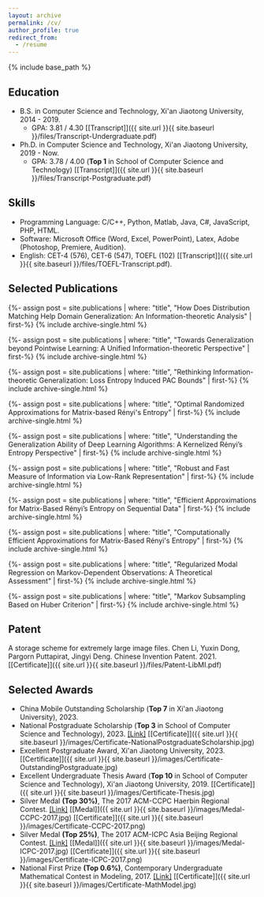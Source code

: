 ```yaml
---
layout: archive
permalink: /cv/
author_profile: true
redirect_from:
  - /resume
---
```


{% include base_path %}

## Education

* B.S. in Computer Science and Technology, Xi'an Jiaotong University, 2014 - 2019.
  * GPA: 3.81 / 4.30 [[Transcript]]({{ site.url }}{{ site.baseurl }}/files/Transcript-Undergraduate.pdf)
* Ph.D. in Computer Science and Technology, Xi'an Jiaotong University, 2019 - Now.
  * GPA: 3.78 / 4.00 (**Top 1** in School of Computer Science and Technology) [[Transcript]]({{ site.url }}{{ site.baseurl }}/files/Transcript-Postgraduate.pdf)

## Skills

* Programming Language: C/C++, Python, Matlab, Java, C#, JavaScript, PHP, HTML.
* Software: Microsoft Office (Word, Excel, PowerPoint), Latex, Adobe (Photoshop, Premiere, Audition).
* English: CET-4 (576), CET-6 (547), TOEFL (102) [[Transcript]]({{ site.url }}{{ site.baseurl }}/files/TOEFL-Transcript.pdf).

## Selected Publications

{%- assign post = site.publications | where: "title", "How Does Distribution Matching Help Domain Generalization: An Information-theoretic Analysis" | first-%}
{% include archive-single.html %}

{%- assign post = site.publications | where: "title", "Towards Generalization beyond Pointwise Learning: A Unified Information-theoretic Perspective" | first-%}
{% include archive-single.html %}

{%- assign post = site.publications | where: "title", "Rethinking Information-theoretic Generalization: Loss Entropy Induced PAC Bounds" | first-%}
{% include archive-single.html %}

{%- assign post = site.publications | where: "title", "Optimal Randomized Approximations for Matrix-based Rényi's Entropy" | first-%}
{% include archive-single.html %}

{%- assign post = site.publications | where: "title", "Understanding the Generalization Ability of Deep Learning Algorithms: A Kernelized Rényi’s Entropy Perspective" | first-%}
{% include archive-single.html %}

{%- assign post = site.publications | where: "title", "Robust and Fast Measure of Information via Low-Rank Representation" | first-%}
{% include archive-single.html %}

{%- assign post = site.publications | where: "title", "Efficient Approximations for Matrix-Based Rényi’s Entropy on Sequential Data" | first-%}
{% include archive-single.html %}

{%- assign post = site.publications | where: "title", "Computationally Efficient Approximations for Matrix-Based Rényi's Entropy" | first-%}
{% include archive-single.html %}

{%- assign post = site.publications | where: "title", "Regularized Modal Regression on Markov-Dependent Observations: A Theoretical Assessment" | first-%}
{% include archive-single.html %}

{%- assign post = site.publications | where: "title", "Markov Subsampling Based on Huber Criterion" | first-%}
{% include archive-single.html %}

## Patent

A storage scheme for extremely large image files. Chen Li, Yuxin Dong, Pargorn Puttapirat, Jingyi Deng. Chinese Invention Patent. 2021. [[Certificate]]({{ site.url }}{{ site.baseurl }}/files/Patent-LibMI.pdf)

## Selected Awards

* China Mobile Outstanding Scholarship (**Top 7** in Xi'an Jiaotong University), 2023.
* National Postgraduate Scholarship (**Top 3** in School of Computer Science and Technology), 2023. [[Link]](https://mp.weixin.qq.com/s/mwxcd3EknCB31xz4C42HVg) [[Certificate]]({{ site.url }}{{ site.baseurl }}/images/Certificate-NationalPostgraduateScholarship.jpg)
* Excellent Postgraduate Award, Xi'an Jiaotong University, 2023. [[Certificate]]({{ site.url }}{{ site.baseurl }}/images/Certificate-OutstandingPostgraduate.jpg)
* Excellent Undergraduate Thesis Award (**Top 10** in School of Computer Science and Technology), Xi'an Jiaotong University, 2019. [[Certificate]]({{ site.url }}{{ site.baseurl }}/images/Certificate-Thesis.jpg)
* Silver Medal **(Top 30%)**, The 2017 ACM-CCPC Haerbin Regional Contest. [[Link]](https://acm.sdut.edu.cn/acmss/ccpc/2017/haerbin/index.html) [[Medal]]({{ site.url }}{{ site.baseurl }}/images/Medal-CCPC-2017.jpg) [[Certificate]]({{ site.url }}{{ site.baseurl }}/images/Certificate-CCPC-2017.png)
* Silver Medal **(Top 25%)**, The 2017 ACM-ICPC Asia Beijing Regional Contest. [[Link]](http://acm.pku.edu.cn/icpc_pku2017/2017awardlist.html) [[Medal]]({{ site.url }}{{ site.baseurl }}/images/Medal-ICPC-2017.jpg) [[Certificate]]({{ site.url }}{{ site.baseurl }}/images/Certificate-ICPC-2017.png)
* National First Prize **(Top 0.6%)**, Contemporary Undergraduate Mathematical Contest in Modeling, 2017. [[Link]](http://www.mcm.edu.cn/html_cn/node/bcf1ba1418779fab1ee5f10717b95bfc.html) [[Certificate]]({{ site.url }}{{ site.baseurl }}/images/Certificate-MathModel.jpg)
